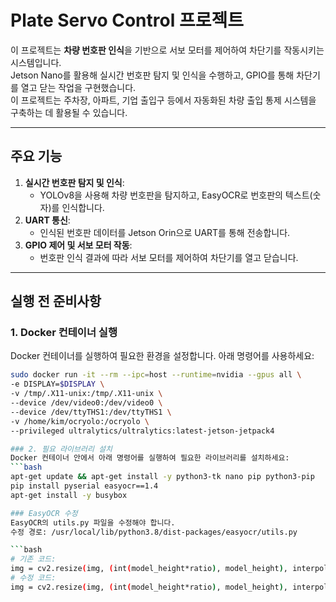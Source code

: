 # Plate Servo Control 프로젝트

이 프로젝트는 **차량 번호판 인식**을 기반으로 서보 모터를 제어하여 차단기를 작동시키는 시스템입니다.  
Jetson Nano를 활용해 실시간 번호판 탐지 및 인식을 수행하고, GPIO를 통해 차단기를 열고 닫는 작업을 구현했습니다.  
이 프로젝트는 주차장, 아파트, 기업 출입구 등에서 자동화된 차량 출입 통제 시스템을 구축하는 데 활용될 수 있습니다.

---

## 주요 기능
1. **실시간 번호판 탐지 및 인식**:
   - YOLOv8을 사용해 차량 번호판을 탐지하고, EasyOCR로 번호판의 텍스트(숫자)를 인식합니다.
2. **UART 통신**:
   - 인식된 번호판 데이터를 Jetson Orin으로 UART를 통해 전송합니다.
3. **GPIO 제어 및 서보 모터 작동**:
   - 번호판 인식 결과에 따라 서보 모터를 제어하여 차단기를 열고 닫습니다.

---

## 실행 전 준비사항

### 1. Docker 컨테이너 실행
Docker 컨테이너를 실행하여 필요한 환경을 설정합니다. 아래 명령어를 사용하세요:
```bash
sudo docker run -it --rm --ipc=host --runtime=nvidia --gpus all \
-e DISPLAY=$DISPLAY \
-v /tmp/.X11-unix:/tmp/.X11-unix \
--device /dev/video0:/dev/video0 \
--device /dev/ttyTHS1:/dev/ttyTHS1 \
-v /home/kim/ocryolo:/ocryolo \
--privileged ultralytics/ultralytics:latest-jetson-jetpack4

### 2. 필요 라이브러리 설치
Docker 컨테이너 안에서 아래 명령어를 실행하여 필요한 라이브러리를 설치하세요:
```bash
apt-get update && apt-get install -y python3-tk nano pip python3-pip
pip install pyserial easyocr==1.4
apt-get install -y busybox

### EasyOCR 수정
EasyOCR의 utils.py 파일을 수정해야 합니다.
수정 경로: /usr/local/lib/python3.8/dist-packages/easyocr/utils.py

```bash
# 기존 코드:
img = cv2.resize(img, (int(model_height*ratio), model_height), interpolation=Image.ANTIALIAS)
# 수정 코드:
img = cv2.resize(img, (int(model_height*ratio), model_height), interpolation=1)
